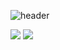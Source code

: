 ![header](https://capsule-render.vercel.app/api?type=slice&color=ff7f00&text=Welcome&fontColor=ffffff&alignment-baseline="middle"&fontAlign=75&fontAlignY=28&height=200&desc=one._.ten%20GitHub%20Profile&descAlign=83&descAlignY=50)

<img src="https://img.shields.io/badge/Java-007396?style=flat-square&logo=Java&logoColor=white"/>
<a href="https://www.instagram.com/x.one._.ten.x/" target="_blank"><img src="https://img.shields.io/badge/instagram-E4405F?style=flat-square&logo=Instagram&logoColor=black"/></a>
